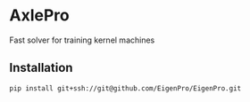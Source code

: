 # AxlePro
Fast solver for training kernel machines

## Installation
```
pip install git+ssh://git@github.com/EigenPro/EigenPro.git
```